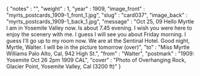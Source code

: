 {
  "notes" : "",
  "weight" : 1,
  "year" : 1909,
  "image_front" : "myrts_postcards_1909-1_front_1.jpg",
  "slug" : "card037",
  "image_back" : "myrts_postcards_1909-1_back_1.jpg",
  "message" : "Oct 25, 09 Hello Myrtle I am in Yosemite Valley now. Is about 7.45 evening. I wish you were here to enjoy the scenery with me. I guess I will see you about Friday morning. I guess I'll go up to my room now. We are at the Sentinal Hotel. Good night, Myrtle, Walter. I will be in the picture tomorrow (over)",
  "to" : "Miss Myrtle Williams Palo Alto, Cal, 942 High St.",
  "from" : "Walter",
  "postmark" : "1909: Yosemite Oct 26 2pm 1909 CAL",
  "cover" : "Photo of Overhanging Rock, Glacier Point, Yosemite Valley, Cal (3200 ft)"
}
